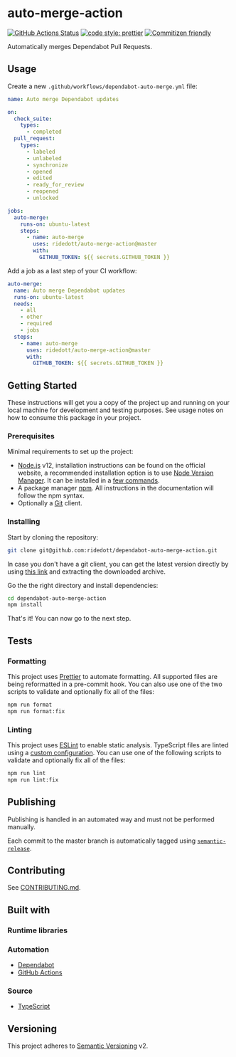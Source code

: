 # auto-merge-action

[![GitHub Actions Status](https://github.com/ridedott/auto-merge-action/workflows/Continuous%20Integration/badge.svg?branch=master)](https://github.com/ridedott/npm-package-template/actions)
[![code style: prettier](https://img.shields.io/badge/code_style-prettier-ff69b4.svg)](https://github.com/prettier/prettier)
[![Commitizen friendly](https://img.shields.io/badge/commitizen-friendly-brightgreen.svg)](http://commitizen.github.io/cz-cli/)

Automatically merges Dependabot Pull Requests.

## Usage

Create a new `.github/workflows/dependabot-auto-merge.yml` file:

```yaml
name: Auto merge Dependabot updates

on:
  check_suite:
    types:
      - completed
  pull_request:
    types:
      - labeled
      - unlabeled
      - synchronize
      - opened
      - edited
      - ready_for_review
      - reopened
      - unlocked

jobs:
  auto-merge:
    runs-on: ubuntu-latest
    steps:
      - name: auto-merge
        uses: ridedott/auto-merge-action@master
        with:
          GITHUB_TOKEN: ${{ secrets.GITHUB_TOKEN }}
```

Add a job as a last step of your CI workflow:

```yaml
auto-merge:
  name: Auto merge Dependabot updates
  runs-on: ubuntu-latest
  needs:
    - all
    - other
    - required
    - jobs
  steps:
    - name: auto-merge
      uses: ridedott/auto-merge-action@master
      with:
        GITHUB_TOKEN: ${{ secrets.GITHUB_TOKEN }}
```

## Getting Started

These instructions will get you a copy of the project up and running on your
local machine for development and testing purposes. See usage notes on how to
consume this package in your project.

<!-- Instructions -->

### Prerequisites

Minimal requirements to set up the project:

- [Node.js](https://nodejs.org/en) v12, installation instructions can be found
  on the official website, a recommended installation option is to use
  [Node Version Manager](https://github.com/creationix/nvm#readme). It can be
  installed in a
  [few commands](https://nodejs.org/en/download/package-manager/#nvm).
- A package manager [npm](https://www.npmjs.com). All instructions in the
  documentation will follow the npm syntax.
- Optionally a [Git](https://git-scm.com) client.

### Installing

Start by cloning the repository:

```bash
git clone git@github.com:ridedott/dependabot-auto-merge-action.git
```

In case you don't have a git client, you can get the latest version directly by
using
[this link](https://github.com/ridedott/dependabot-auto-merge-action/archive/master.zip)
and extracting the downloaded archive.

Go the the right directory and install dependencies:

```bash
cd dependabot-auto-merge-action
npm install
```

That's it! You can now go to the next step.

## Tests

### Formatting

This project uses [Prettier](https://prettier.io) to automate formatting. All
supported files are being reformatted in a pre-commit hook. You can also use one
of the two scripts to validate and optionally fix all of the files:

```bash
npm run format
npm run format:fix
```

### Linting

This project uses [ESLint](https://eslint.org) to enable static analysis.
TypeScript files are linted using a [custom configuration](./.eslintrc). You can
use one of the following scripts to validate and optionally fix all of the
files:

```bash
npm run lint
npm run lint:fix
```

## Publishing

Publishing is handled in an automated way and must not be performed manually.

Each commit to the master branch is automatically tagged using
[`semantic-release`](https://github.com/semantic-release/semantic-release).

## Contributing

See [CONTRIBUTING.md](./CONTRIBUTING.md).

## Built with

### Runtime libraries

### Automation

- [Dependabot](https://dependabot.com/)
- [GitHub Actions](https://github.com/features/actions)

### Source

- [TypeScript](https://www.typescriptlang.org)

## Versioning

This project adheres to [Semantic Versioning](http://semver.org) v2.
